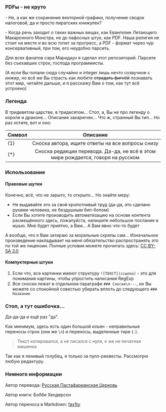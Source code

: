 ### PDFы - не круто
\- Не, а как же сохранение векторной графики, получение сводок налоговой, да и просто пиратских книжулек?

\- Когда речь заходит о таких важных вещах, как Евангелие Летающего Макаронного Монстра, не до пафосных штук, как PDF. Наша религия не стоит на месте и во всю топит за прогресс, а PDF - формат через чур консервативный, при том, его неудобно парсить.

Для всех фанатов сэра Маркдаун я сделал этот репозиторий. 
Парсите без съехавших строк, господа программисты.

(А если Вы попали сюда случайно и integer лишь нечто созвучное с инжир, но всё же Вы страсть как любите ~~страдать фигнёй~~ познавать этот мир, читайте дальше, и я расскажу Вам о том, как тут всё устроено)

### Легенда
В тридевятом царстве, в тридесятом... Стоп, а, Вы не про легенду о короле и драконе... Описание закарючек... Что ж, странный Вы тип... Но раз хотите, вот и оно:

| Символ | Описание |
| - |:-:|
| (1) | Сноска автора, ищите ответы на все вопросы снизу   |
| (*) | Сноска редакции перевода. Да-да, не всё в этом мире рождается, говоря на русском |


### Использование
#### Правовые шутки
Конечно, всё, что не зарыто, то открыто... Но знайте меру:
* Не выдавайте это за свой кропотливый труд (да-да, это сделано руками человека, не бездушным бип-бопом)
* Если Вы хотите производить автоматизацию на основе контента расмещённого здесь, пожалуйста, напишите небольшое послание в ишью. Мне будет приятно, а Вам... А Вам явно что-то будет

А вообще, что я Вам затираю за моральные скрепы сам... Изначальное произведение накладывает на меня обязательство распространять это по той же лицензии. Полные условия можете прочитать здесь: [CC BY-SA 3.0](https://creativecommons.org/licenses/by-sa/3.0/deed.ru)

#### Компуктерные штуки
1. Если что, все картинки имеют структуру `![ТЕКСТ](ссылка)` - это для понимания картины, чтобы упростить написания RegExp
2. Все сноски лежат в отдельном параграфе `### Сноски\n---`, их Вы можете со спокойной совестью убирать вплоть до следующего `### Название`


### Стоп, а тут ошибочка...
Да-да-да и ещё раз "да". 

Как минимум, здесь есть один большой изъян - неправильные переносы строк (они же `\n`) и переносы, выделенные тире (`-`).

> Текст копировался, а не писался с нуля, я же не печатная машинка

Так как я ленивый голубец, я только за пулл-реквесты. Рассмотрю любую редактуру. 

### Немного информации
Автор перевода: [Русская Пастафарианская Церковь](https://rpcmp.ru)

Автор книги: Бобби Хендерсон

Автор переноса в Markdown: [fax1ty](https://github.com/fax1ty)